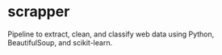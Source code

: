 # scrapper
Pipeline to extract, clean, and classify web data using Python, BeautifulSoup, and scikit-learn.
